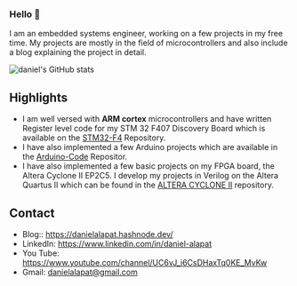 ### Hello 👋

I am an embedded systems engineer, working on a few projects in my free time. My projects are mostly in the field of microcontrollers and also include a blog explaining the project in detail.

![daniel's GitHub stats](https://github-readme-stats.vercel.app/api?username=daniboi16&show_icons=true&theme=onedark&hide=prs,issues)


## Highlights 

* I am well versed with **ARM cortex** microcontrollers and have written Register level code for my STM 32 F407 Discovery Board which is available on the [STM32-F4]( https://github.com/daniboi16/STM32-F4) Repository.  
* I have also implemented a few Arduino projects which are available in the [Arduino-Code]( https://github.com/daniboi16/Arduino-Code) Repositor. 
* I have also implemented a few basic projects on my FPGA board, the Altera Cyclone II EP2C5. I develop my projects in Verilog on the Altera Quartus II which can be found in the [ALTERA CYCLONE II]( https://github.com/daniboi16/ALTERA-CYCLONE-II) repository.

## Contact
* Blog:: https://danielalapat.hashnode.dev/
* LinkedIn: https://www.linkedin.com/in/daniel-alapat
* You Tube: https://www.youtube.com/channel/UC6vJ_i6CsDHaxTq0KE_MvKw 
* Gmail: danielalapat@gmail.com
